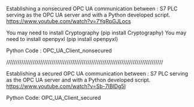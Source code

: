 Establishing a nonsecured OPC UA communication between : S7 PLC serving as the OPC UA server and with a Python developed script. https://www.youtube.com/watch?v=7YqRpGJLocs

You may need to install Cryptography (pip install Cryptography)
You may need to install openpyxl (pip install openpyxl)

Python Code : OPC_UA_Client_nonsecured


///////////////////////////////////////////////////////////////////////////////////

Establishing a secured OPC UA communication between : S7 PLC serving as the OPC UA server and with a Python developed script. https://www.youtube.com/watch?v=Sb-7IBlDg5I


Python Code: OPC_UA_Client_secured
